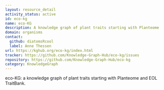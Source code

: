 ```yaml
---
layout: resource_detail
activity_status: active
id: eco-kg
name: eco-KG
description: A knowledge graph of plant traits starting with Planteome and EOL TraitBank.
domain: organisms
contact:
  github: diatomsRcool
  label: Anne Thessen
url: https://kghub.org/eco-kg/index.html
tracker: https://github.com/Knowledge-Graph-Hub/eco-kg/issues
repository: https://github.com/Knowledge-Graph-Hub/eco-kg
category: KnowledgeGraph
---
```


eco-KG: a knowledge graph of plant traits starting with Planteome and EOL TraitBank.
